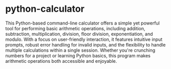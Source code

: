 # python-calculator
 This Python-based command-line calculator offers a simple yet powerful tool for performing basic arithmetic operations, including addition, subtraction, multiplication, division, floor division, exponentiation, and modulo. With a focus on user-friendly interaction, it features intuitive input prompts, robust error handling for invalid inputs, and the flexibility to handle multiple calculations within a single session. Whether you're crunching numbers for a project or learning Python basics, this program makes arithmetic operations both accessible and enjoyable.
